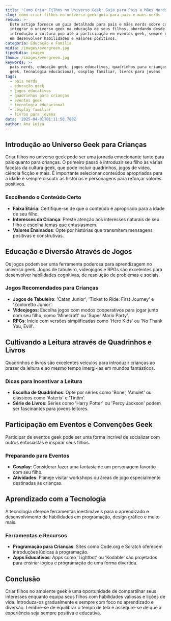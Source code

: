 ```yaml
---
title: 'Como Criar Filhos no Universo Geek: Guia para Pais e Mães Nerds'
slug: como-criar-filhos-no-universo-geek-guia-para-pais-e-maes-nerds
resumo: >-
  Este artigo fornece um guia detalhado para pais e mães nerds sobre como
  integrar o universo geek na educação de seus filhos, abordando desde a
  introdução a cultura pop até a participação em eventos geek, sempre com o foco
  em desenvolver habilidades e valores positivos.
categoria: Educação e Família
midia: /images/evergreen.jpg
tipoMidia: imagem
thumb: /images/evergreen.jpg
keywords: >-
  pais nerds, educação geek, jogos educativos, quadrinhos para crianças, eventos
  geek, tecnologia educacional, cosplay familiar, livros para jovens
tags:
  - pais nerds
  - educação geek
  - jogos educativos
  - quadrinhos para crianças
  - eventos geek
  - tecnologia educacional
  - cosplay familiar
  - livros para jovens
data: '2025-04-01T01:11:50.788Z'
author: Ana Luiza
---
```


## Introdução ao Universo Geek para Crianças

Criar filhos no universo geek pode ser uma jornada emocionante tanto para pais quanto para crianças. O primeiro passo é introduzir seu filho às várias facetas da cultura geek, que pode incluir quadrinhos, jogos de vídeo, ciência ficção e mais. É importante selecionar conteúdos apropriados para a idade e sempre discutir as histórias e personagens para reforçar valores positivos.

### Escolhendo o Conteúdo Certo

- **Faixa Etária**: Certifique-se de que o conteúdo é apropriado para a idade de seu filho.
- **Interesses da Criança**: Preste atenção aos interesses naturais de seu filho e escolha temas que entusiasmem.
- **Valores Ensinados**: Opte por histórias que transmitem mensagens positivas e construtivas.

## Educação e Diversão Através de Jogos

Os jogos podem ser uma ferramenta poderosa para aprendizagem no universo geek. Jogos de tabuleiro, videojogos e RPGs são excelentes para desenvolver habilidades cognitivas, de resolução de problemas e sociais.

### Jogos Recomendados para Crianças

- **Jogos de Tabuleiro**: 'Catan Junior', 'Ticket to Ride: First Journey' e 'Zooloretto Junior'.
- **Videojogos**: Escolha jogos com modos cooperativos para jogar junto com seu filho, como 'Minecraft' ou 'Super Mario Party'.
- **RPGs**: Inicie com versões simplificadas como 'Hero Kids' ou 'No Thank You, Evil!'.

## Cultivando a Leitura através de Quadrinhos e Livros

Quadrinhos e livros são excelentes veículos para introduzir crianças ao prazer da leitura e ao mesmo tempo imergi-las em mundos fantásticos.

### Dicas para Incentivar a Leitura

- **Escolha de Quadrinhos**: Opte por séries como 'Bone', 'Amulet' ou clássicos como 'Asterix' e 'Tintim'.
- **Série de Livros**: Séries como 'Harry Potter' ou 'Percy Jackson' podem ser fascinantes para jovens leitores.

## Participação em Eventos e Convenções Geek

Participar de eventos geek pode ser uma forma incrível de socializar com outros entusiastas e inspirar seus filhos.

### Preparando para Eventos

- **Cosplay**: Considerar fazer uma fantasia de um personagem favorito com seu filho.
- **Atividades**: Planeje visitar workshops ou áreas de jogo especialmente destinadas às crianças.

## Aprendizado com a Tecnologia

A tecnologia oferece ferramentas inestimáveis para o aprendizado e desenvolvimento de habilidades em programação, design gráfico e muito mais.

### Ferramentas e Recursos

- **Programação para Crianças**: Sites como Code.org e Scratch oferecem introduções lúdicas à programação.
- **Apps Educativos**: Apps como 'Lightbot' ou 'Kodable' são projetados para ensinar lógica e programação de uma forma divertida.

## Conclusão

Criar filhos no ambiente geek é uma oportunidade de compartilhar seus interesses enquanto equipa seus filhos com habilidades valiosas e lições de vida. Introduza-os gradualmente e sempre com foco no aprendizado e diversão. Lembre-se de equilibrar o tempo de tela e assegure-se de que a experiência seja sempre positiva e educativa.

